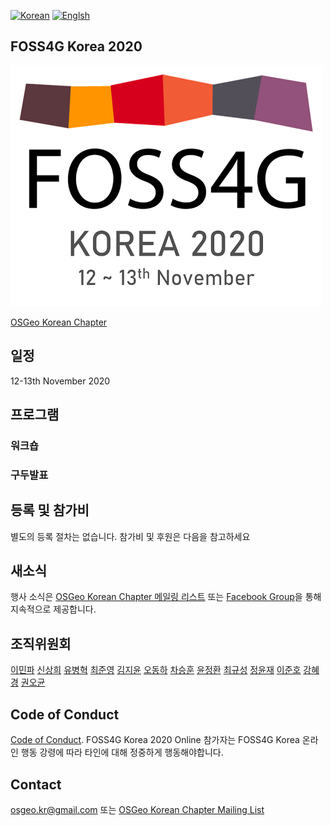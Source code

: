 [![Korean](https://img.shields.io/badge/language-Korean-blue.svg)](#korean)
[![Englsh](https://img.shields.io/badge/language-English-orange.svg)](#english)

## FOSS4G Korea 2020
![screenshot](images/foss4gkorea2020-logo.png?width=400)

[OSGeo Korean Chapter](https://www.osgeo.kr/)

## 일정
12-13th November 2020


## 프로그램
### 워크숍


### 구두발표



## 등록 및 참가비
별도의 등록 절차는 없습니다.
참가비 및 후원은 다음을 참고하세요

## 새소식
행사 소식은 [OSGeo Korean Chapter 메일링 리스트](http://groups.google.com/group/osgeo-kr) 또는 [Facebook Group](https://www.facebook.com/groups/OSGeoKR)을 통해 지속적으로 제공합니다.

## 조직위원회
[이민파](shshin@gaia3d.com)
[신상희](shshin@gaia3d.com)
[유병혁](bhyu@knps.or.kr)
[최준영](novacite@gmail.com)
[김지윤](aliasgis@gmail.com)
[오동하](dongha@bdi.re.kr)
[차승훈](kacgung@gmail.com)
[윤정환](lenablue12@gmail.com)
[최규성](kyusung.choi@gmail.com)
[정윤재](choung12osu@gmail.com)
[이준호](juno1238@gmail.com)
[강혜경](hkkang@krihs.re.kr)
[권오균](kok02@lx.or.kr)

## Code of Conduct
[Code of Conduct](code-of-conduct).
FOSS4G Korea 2020 Online 참가자는 FOSS4G Korea 온라인 행동 강령에 따라 타인에 대해 정중하게 행동해야합니다.

## Contact
[osgeo.kr@gmail.com](mailto:osgeo.kr@gmail.com) 또는 [OSGeo Korean Chapter Mailing List](http://groups.google.com/group/osgeo-kr)
